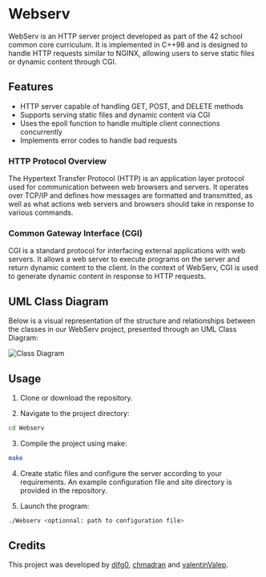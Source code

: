 # Webserv

WebServ is an HTTP server project developed as part of the 42 school common core curriculum. It is implemented in C++98 and is designed to handle HTTP requests similar to NGINX, allowing users to serve static files or dynamic content through CGI.

## Features
- HTTP server capable of handling GET, POST, and DELETE methods
- Supports serving static files and dynamic content via CGI
- Uses the epoll function to handle multiple client connections concurrently
- Implements error codes to handle bad requests

### HTTP Protocol Overview
The Hypertext Transfer Protocol (HTTP) is an application layer protocol used for communication between web browsers and servers. It operates over TCP/IP and defines how messages are formatted and transmitted, as well as what actions web servers and browsers should take in response to various commands.

### Common Gateway Interface (CGI)
CGI is a standard protocol for interfacing external applications with web servers. It allows a web server to execute programs on the server and return dynamic content to the client. In the context of WebServ, CGI is used to generate dynamic content in response to HTTP requests.

## UML Class Diagram
Below is a visual representation of the structure and relationships between the classes in our WebServ project, presented through an UML Class Diagram:

![Class Diagram](https://github.com/valentinValep/Webserv/blob/main/img/uml_webserv.png)

## Usage

1. Clone or download the repository.

2. Navigate to the project directory:
```bash
cd Webserv
```

3. Compile the project using make:
```bash
make
```

4. Create static files and configure the server according to your requirements. An example configuration file and site directory is provided in the repository.

5. Launch the program:
```bash
./Webserv <optionnal: path to configuration file>
```

## Credits
This project was developed by [djfg0](https://github.com/djfg0), [chmadran](https://github.com/chmadran) and [valentinValep](https://github.com/valentinValep).

